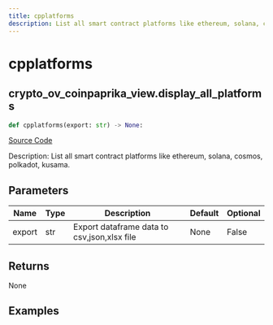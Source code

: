 ```yaml
---
title: cpplatforms
description: List all smart contract platforms like ethereum, solana, cosmos, polkadot, kusama.
---
```

# cpplatforms

## crypto_ov_coinpaprika_view.display_all_platforms

```python
def cpplatforms(export: str) -> None:
```
[Source Code](https://github.com/OpenBB-finance/OpenBBTerminal/tree/main/openbb_terminal/cryptocurrency/overview/coinpaprika_view.py#L323)

Description: List all smart contract platforms like ethereum, solana, cosmos, polkadot, kusama.

## Parameters

| Name | Type | Description | Default | Optional |
| ---- | ---- | ----------- | ------- | -------- |
| export | str | Export dataframe data to csv,json,xlsx file | None | False |

## Returns

None

## Examples

